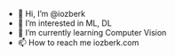- 👋 Hi, I’m @iozberk
- 👀 I’m interested in ML, DL
- 🌱 I’m currently learning Computer Vision
- 📫 How to reach me iozberk.com

<!---
iozberk/iozberk is a ✨ special ✨ repository because its `README.md` (this file) appears on your GitHub profile.
You can click the Preview link to take a look at your changes.
--->
